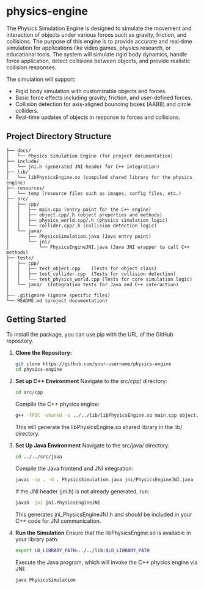 # physics-engine
The Physics Simulation Engine is designed to simulate the movement and interaction of objects under various forces such as gravity, friction, and collisions.
The purpose of this engine is to provide accurate and real-time simulation for applications like video games, physics research, or educational tools. 
The system will simulate rigid body dynamics, handle force application, detect collisions between objects, and provide realistic collision responses. 

The simulation will support: 
- Rigid body simulation with customizable objects and forces. 
- Basic force effects including gravity, friction, and user-defined forces. 
- Collision detection for axis-aligned bounding boxes (AABB) and circle colliders. 
- Real-time updates of objects in response to forces and collisions. 

## Project Directory Structure
```
├── docs/
│   └── Physics Simulation Engine (for project documentation)
├── include/
│   └── jni.h (generated JNI header for C++ integration)
├── lib/
│   └── libPhysicsEngine.so (compiled shared library for the physics engine)
├── resources/
│   └── temp (resource files such as images, config files, etc.)
├── src/
│   ├── cpp/
│   │   ├── main.cpp (entry point for the C++ engine)
│   │   ├── object.cpp/.h (object properties and methods)
│   │   ├── physics_world.cpp/.h (physics simulation logic)
│   │   └── collider.cpp/.h (collision detection logic)
│   └── java/
│       ├── PhysicsSimulation.java (Java entry point)
│       └── jni/
│           └── PhysicsEngineJNI.java (Java JNI wrapper to call C++ methods)
├── tests/              
│   ├── cpp/          
│   │   ├── test_object.cpp    (Tests for object class)
│   │   ├── test_collider.cpp  (Tests for collision detection)
│   │   └── test_physics_world.cpp (Tests for core simulation logic)
│   └── java/  (Integration tests for Java and C++ interaction)
│
├── .gitignore (ignore specific files)
└── README.md (project documentation)
```

## Getting Started

To install the package, you can use pip with the URL of the GitHub repository.

1. **Clone the Repository:**
   ```bash
   git clone https://github.com/your-username/physics-engine
   cd physics-engine
   ```
2. **Set up C++ Environment**
   Navigate to the src/cpp/ directory:
   ```bash
   cd src/cpp
   ```
   Compile the C++ physics engine: 
   ```bash
   g++ -fPIC -shared -o ../../lib/libPhysicsEngine.so main.cpp object.cpp physics_world.cpp collider.cpp 
   ```
   This will generate the libPhysicsEngine.so shared library in the lib/ directory.
   
4. **Set Up Java Environment**
   Navigate to the src/java/ directory:
   ```bash
   cd ../../src/java
   ```
   Compile the Java frontend and JNI integration:
   ```bash
   javac -cp . -d . PhysicsSimulation.java jni/PhysicsEngineJNI.java
   ```
   If the JNI header (jni.h) is not already generated, run:
   ```bash
   javah -jni jni.PhysicsEngineJNI
   ```
   This generates jni_PhysicsEngineJNI.h and should be included in your C++ code for JNI communication.
   
6. **Run the Simulation**
   Ensure that the libPhysicsEngine.so is available in your library path:
   ```bash
   export LD_LIBRARY_PATH=../../lib:$LD_LIBRARY_PATH
   ```
   Execute the Java program, which will invoke the C++ physics engine via JNI:
   ```bash
   java PhysicsSimulation 
   ```
   
